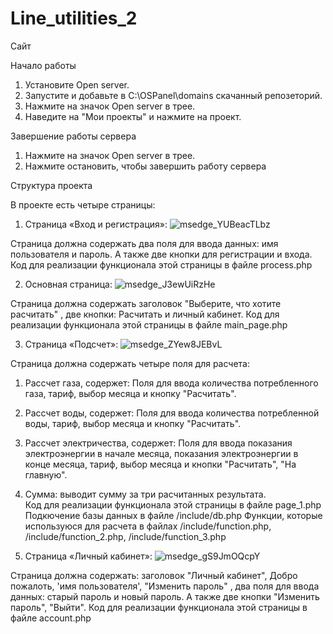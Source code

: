 # Line_utilities_2

Сайт

Начало работы
1. Установите Open server.
2. Запустите и добавьте в C:\OSPanel\domains скачанный репозеторий.
3. Нажмите на значок Open server в трее.
4. Наведите на "Мои проекты" и нажмите на проект.

Завершение работы сервера
1. Нажмите на значок Open server в трее.
2. Нажмите остановить, чтобы завершить работу сервера

Структура проекта

В проекте есть четыре страницы:
1. Страница «Вход и регистрация»:
![msedge_YUBeacTLbz](https://github.com/Elindor49/elindor49.github.io/assets/73751885/88380c7c-0198-4731-af9b-985bde88d730)

Страница должна содержать два поля для ввода данных: имя пользователя и пароль.
А также две кнопки для регистрации и входа.
Код для реализации функционала этой страницы в файле process.php

2. Основная страница:
![msedge_J3ewUiRzHe](https://github.com/Elindor49/elindor49.github.io/assets/73751885/1a1a9c4a-ee4e-454f-9d33-8da4ce746d53)

Страница должна содержать заголовок "Выберите, что хотите расчитать" , две кнопки: Расчитать и личный кабинет.
Код для реализации функционала этой страницы в файле main_page.php

3. Страница «Подсчет»:
![msedge_ZYew8JEBvL](https://github.com/Elindor49/elindor49.github.io/assets/73751885/99c4e00a-cf70-4e1b-9406-c80bd8ddc178)

Страница должна содержать четыре поля для расчета:
1. Рассчет газа, содержет: Поля для ввода количества потребленного газа, тариф, выбор месяца и кнопку "Расчитать".
2. Рассчет воды, содержет: Поля для ввода количества потребленной воды, тариф, выбор месяца и кнопку "Расчитать".
3. Рассчет электричества, содержет: Поля для ввода показания электроэнергии в начале месяца, показания электроэнергии в конце месяца, тариф, выбор месяца и кнопки "Расчитать", "На главную".
4. Сумма: выводит сумму за три расчитанных результата.  
Код для реализации функционала этой страницы в файле page_1.php
Подкючение базы данных в файле /include/db.php
Функции, которые используюся для расчета в файлах /include/function.php, /include/function_2.php, /include/function_3.php

4. Страница «Личный кабинет»:
![msedge_gS9JmOQcpY](https://github.com/Elindor49/elindor49.github.io/assets/73751885/f74368dd-69ca-4483-a274-71729c4a8a48)

Страница должна содержать: заголовок "Личный кабинет", Добро пожалоть, 'имя пользователя', "Изменить пароль" , два поля для ввода данных: старый пароль и новый пароль.
А также две кнопки "Изменить пароль", "Выйти".
Код для реализации функционала этой страницы в файле account.php
